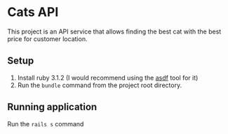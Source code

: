 # Cats API
This project is an API service that allows finding the best cat with the best price for customer location.

## Setup
1. Install ruby 3.1.2 (I would recommend using the [asdf](https://mac.install.guide/rubyonrails/7) tool for it)
2. Run the `bundle` command from the project root directory.

## Running application
Run the `rails s` command
